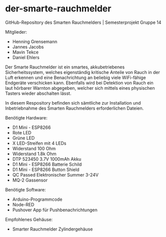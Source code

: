# der-smarte-rauchmelder
GitHub-Repository des Smarten Rauchmelders | Semesterprojekt Gruppe 14

Mitglieder:
- Henning Grensemann
- Jannes Jacobs
- Mavin Tekce
- Daniel Ehlers

Der Smarte Rauchmelder ist ein smartes, akkubetriebenes Sicherheitssystem, welches eigenständig kritische Anteile von Rauch in der Luft erkennen und eine Benachrichtung an beliebig viele WiFi-fähige Endgeräte verschicken kann. Ebenfalls wird bei Detektion von Rauch ein laut hörbarer Warnton abgegeben, welcher sich mittels eines physischen Tasters wieder abschalten lässt.

In diesem Respository befinden sich sämtliche zur Installation und Inbetriebnahme des Smarten Rauchmelders erforderlichen Dateien.

Benötigte Hardware:
- D1 Mini - ESP8266
- Rote LED
- Grüne LED
- X LED-Streifen mit 4 LEDs
- Widerstand 100 Ohm
- Widerstand 1.8k Ohm
- DTP 523450 3.7V 1000mAh Akku
- D1 Mini - ESP8266 Batterie Schild
- D1 Mini - ESP8266 Button Shield
- QC Passed Elektronischer Summer 3-24V
- MQ-2 Gassensor


Benötigte Software:
- Arduino-Programmcode
- Node-RED
- Pushover App für Pushbenachrichtungen


Empfohlenes Gehäuse:
- Smarter Rauchmelder Zylindergehäuse
